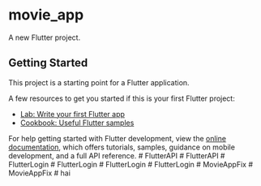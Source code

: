 # movie_app

A new Flutter project.

## Getting Started

This project is a starting point for a Flutter application.

A few resources to get you started if this is your first Flutter project:

- [Lab: Write your first Flutter app](https://docs.flutter.dev/get-started/codelab)
- [Cookbook: Useful Flutter samples](https://docs.flutter.dev/cookbook)

For help getting started with Flutter development, view the
[online documentation](https://docs.flutter.dev/), which offers tutorials,
samples, guidance on mobile development, and a full API reference.
#   F l u t t e r A P I  
 #   F l u t t e r A P I  
 #   F l u t t e r L o g i n  
 #   F l u t t e r L o g i n  
 #   F l u t t e r L o g i n  
 #   F l u t t e r L o g i n  
 #   M o v i e A p p F i x  
 #   M o v i e A p p F i x  
 #   h a i  
 